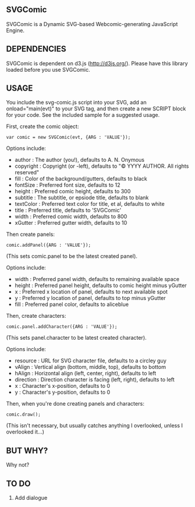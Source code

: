 SVGComic
--------

SVGComic is a Dynamic SVG-based Webcomic-generating JavaScript Engine.

DEPENDENCIES
------------

SVGComic is dependent on d3.js (http://d3js.org/). Please have this library loaded before you use SVGComic.

USAGE
-----

You include the svg-comic.js script into your SVG, add an onload="main(evt)" to your SVG
tag, and then create a new SCRIPT block for your code. See the included sample for a
suggested usage.

First, create the comic object:

    var comic = new SVGComic(evt, {ARG : 'VALUE'});

Options include:

* author    : The author (you!), defaults to A. N. Onymous
* copyright : Copyright (or -left), defaults to "© YYYY AUTHOR. All rights reserved"
* fill      : Color of the background/gutters, defaults to black
* fontSize  : Preferred font size, defaults to 12
* height    : Preferred comic height, defaults to 300
* subtitle  : The subtitle, or epsiode title, defaults to blank
* textColor : Preferred text color for title, et al, defaults to white
* title     : Preferred title, defaults to 'SVGComic'
* width     : Preferred comic width, defaults to 800
* xGutter   : Preferred gutter width, defaults to 10

Then create panels:

    comic.addPanel({ARG : 'VALUE'});

(This sets comic.panel to be the latest created panel).

Options include:

* width  : Preferred panel width, defaults to remaining available space
* height : Preferred panel height, defaults to comic height minus yGutter
* x      : Preferred x location of panel, defaults to next available spot
* y      : Preferred y location of panel, defaults to top minus yGutter
* fill   : Preferred panel color, defaults to aliceblue

Then, create characters:

    comic.panel.addCharacter({ARG : 'VALUE'});

(This sets panel.character to be latest created character).

Options include:

* resource  : URL for SVG character file, defaults to a circley guy
* vAlign    : Vertical align (bottom, middle, top), defaults to bottom
* hAlign    : Horizontal align (left, center, right), defaults to left
* direction : Direction character is facing (left, right), defaults to left
* x         : Character's x-position, defaults to 0
* y         : Character's y-position, defaults to 0

Then, when you're done creating panels and characters:

    comic.draw();

(This isn't necessary, but usually catches anything I overlooked, unless I overlooked it...)

BUT WHY?
--------

Why not?

TO DO
-----

 1. Add dialogue

